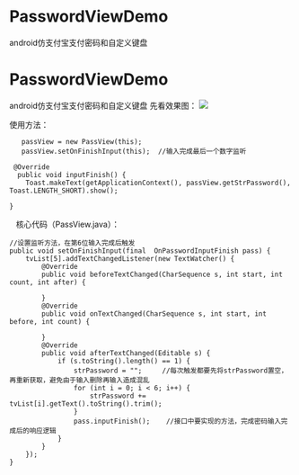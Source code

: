 # PasswordViewDemo
android仿支付宝支付密码和自定义键盘
# PasswordViewDemo
android仿支付宝支付密码和自定义键盘
先看效果图：
![](http://i.imgur.com/Ra4uvfl.png)

使用方法：

       passView = new PassView(this);  
       passView.setOnFinishInput(this);  //输入完成最后一个数字监听

     @Override 
      public void inputFinish() {  
        Toast.makeText(getApplicationContext(), passView.getStrPassword(), Toast.LENGTH_SHORT).show();  
          
    }  
    
    
    核心代码（PassView.java）：

    //设置监听方法，在第6位输入完成后触发
    public void setOnFinishInput(final  OnPasswordInputFinish pass) {
        tvList[5].addTextChangedListener(new TextWatcher() {
            @Override
            public void beforeTextChanged(CharSequence s, int start, int count, int after) {

            }
            @Override
            public void onTextChanged(CharSequence s, int start, int before, int count) {

            }
            @Override
            public void afterTextChanged(Editable s) {
                if (s.toString().length() == 1) {
                    strPassword = "";     //每次触发都要先将strPassword置空，再重新获取，避免由于输入删除再输入造成混乱
                    for (int i = 0; i < 6; i++) {
                        strPassword += tvList[i].getText().toString().trim();
                    }
                    pass.inputFinish();    //接口中要实现的方法，完成密码输入完成后的响应逻辑
                }
            }
        });
    }
